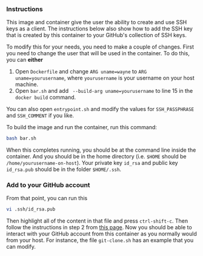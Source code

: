 ### Instructions

This image and container give the user the ability to create and use SSH keys as a client. The instructions below also show how to add the SSH key that is created by this container to your GitHub's collection of SSH keys.

To modify this for your needs, you need to make a couple of changes. First you need to change the user that will be used in the container. To do this, you can __either__

1. Open `Dockerfile` and change `ARG uname=wayne` to `ARG uname=yourusername`, where `yourusername` is your username on your host machine.
2. Open `bar.sh` and add ` --build-arg uname=yourusername` to line 15 in the `docker build` command.

You can also open `entrypoint.sh` and modify the values for `SSH_PASSPHRASE` and `SSH_COMMENT` if you like.

To build the image and run the container, run this command:

```bash
bash bar.sh
```

When this completes running, you should be at the command line inside the container. And you should be in the home directory (i.e. `$HOME` should be `/home/yourusername-on-host`). Your private key `id_rsa` and public key `id_rsa.pub` should be in the folder `$HOME/.ssh`.

### Add to your GitHub account

From that point, you can run this

```bash
vi .ssh/id_rsa.pub
```

Then highlight all of the content in that file and press `ctrl-shift-c`. Then follow the instructions in step 2 from [this page](https://help.github.com/en/github/authenticating-to-github/adding-a-new-ssh-key-to-your-github-account). Now you should be able to interact with your GitHub account from this container as you normally would from your host. For instance, the file `git-clone.sh` has an example that you can modify.
